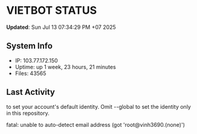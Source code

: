 # VIETBOT STATUS
**Updated**: Sun Jul 13 07:34:29 PM +07 2025

## System Info
- IP: 103.77.172.150
- Uptime: up 1 week, 23 hours, 21 minutes
- Files: 43565

## Last Activity

to set your account's default identity.
Omit --global to set the identity only in this repository.

fatal: unable to auto-detect email address (got 'root@vinh3690.(none)')
